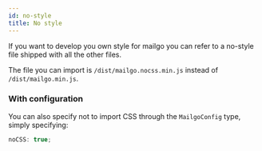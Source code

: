 ```yaml
---
id: no-style
title: No style
---
```


If you want to develop you own style for mailgo you can refer to a no-style file shipped with all the other files.

The file you can import is `/dist/mailgo.nocss.min.js` instead of `/dist/mailgo.min.js`.

### With configuration

You can also specify not to import CSS through the `MailgoConfig` type, simply specifying:

```js
noCSS: true;
```

